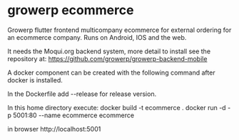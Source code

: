 # growerp ecommerce

Growerp flutter frontend multicompany ecommerce for external ordering for an ecommerce company.
Runs on Android, IOS and the web.

It needs the Moqui.org backend system, more detail to install see the repository at: https://github.com/growerp/growerp-backend-mobile

A docker component can be created with the following command after docker is installed.

In the Dockerfile add --release for release version.

In this home directory execute:
docker build -t ecommerce .
docker run -d -p 5001:80 --name ecommerce ecommerce

in browser http://localhost:5001

